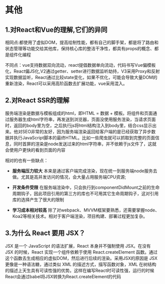 # 其他

##  1.对React和Vue的理解,它们的异同

相同点:都使用了虚拟DOM，提高绘制性能，都有自己的脚手架，都是将了路由和状态管理等功能交给其他库，保持核心库的整洁干净性，都具有props的概念、都是组件化编程

不同点：vue支持数据双向流动，react提倡数据单向流动，代码书写Vue偏模板化，React偏JS化,V2通过getter、setter进行数据监听劫持，V3采用Proxy和反射实现数据监听，React通过比较state变化，如果不优化，可能会导致大量DOM的重新渲染，React可以采用高阶函数去扩展功能，vue采用混入。

## 2.对React SSR的理解

服务端渲染是数据与模板组成的html，即HTML = 数据 + 模板。将组件和页面通过服务器生成html字符串，再发送到浏览器，页面没使用服务渲染，当请求页面时，返回的body里为空，之后执行js将html结构注入到body里，结合css显示出来。他对SEO非常的友好，因为服务端渲染返回给客户端的是已经获取了异步数据并执行JavaScript脚本的最终HTML。比如一些爬虫就可以抓取到完整的页面信息，同时首屏的渲染是node发送过来的html字符串，并不依赖于js文件了，这就会使用户更快的看到页面的内容

相对的也有一些缺点：

+   **服务端压力较大** 本来是通过客户端完成渲染，现在统一到服务端node服务去做。尤其是高并发访问的情况，会大量占用服务端CPU资源;
+   **开发条件受限** 在服务端渲染中，只会执行到componentDidMount之前的生命周期钩子，因此项目引用的第三方的库也不可用其它生命周期钩子，这对引用库的选择产生了很大的限制

+   **学习成本相对较高** 除了对webpack、MVVM框架要熟悉，还需要掌握node、 Koa2等相关技术。相对于客户端渲染，项目构建、部署过程更加复杂。

## 3.为什么 React 要用 JSX？

JSX 是一个 JavaScript 的语法扩展，React 本身并不强制使用 JSX。在没有 JSX 的时候，React 实现一个组件依赖于使用 React.createElement 函数。通过这个函数去生成相应的虚拟DOM，然后进行后续的渲染。采用JSX的原因是 JSX 更像是一种语法糖，通过类似 XML 的描述方式，描写函数对象，XML 在树结构的描述上天生具有可读性强的优势。这样在编写React时可读性强，运行的时候React会通过babel将JSX转换为React.createElement的代码
